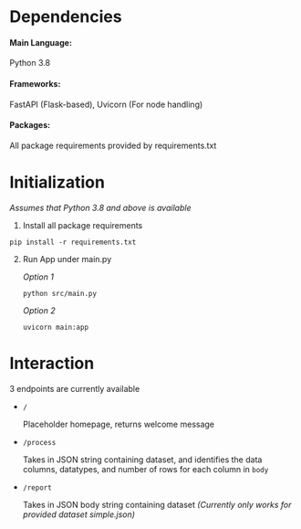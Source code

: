 # Dependencies
#### Main Language: 
Python 3.8
#### Frameworks: 
FastAPI (Flask-based), Uvicorn (For node handling)
#### Packages:
All package requirements provided by requirements.txt

# Initialization
*Assumes that Python 3.8 and above is available*
1. Install all package requirements
```
pip install -r requirements.txt
```
2. Run App under main.py

    *Option 1*
    ```
    python src/main.py
    ```
    *Option 2*
    ```
    uvicorn main:app
    ```

# Interaction
3 endpoints are currently available

* `/`
    
    Placeholder homepage, returns welcome message
    
* `/process`
    
    Takes in JSON string containing dataset, and identifies the data columns, datatypes, and number of rows for each column in `body`
    
* `/report`

    Takes in JSON body string containing dataset *(Currently only works for provided dataset simple.json)*

